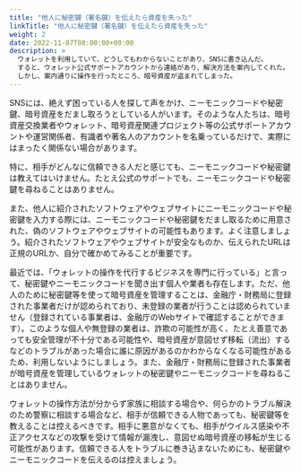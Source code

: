 ```yaml
---
title: "他人に秘密鍵（署名鍵）を伝えたら資産を失った"
linkTitle: "他人に秘密鍵（署名鍵）を伝えたら資産を失った"
weight: 2
date: 2022-11-07T08:00:00+09:00
description: >
  ウォレットを利用していて、どうしてもわからないことがあり、SNSに書き込んだ。
  すると、ウォレット公式サポートアカウントから連絡があり、解決方法を案内してくれた。
  しかし、案内通りに操作を行ったところ、暗号資産が盗まれてしまった。
---
```


SNSには、絶えず困っている人を探して声をかけ、ニーモニックコードや秘密鍵、暗号資産をだまし取ろうとしている人がいます。そのような人たちは、暗号資産交換業者やウォレット、暗号資産関連プロジェクト等の公式サポートアカウントや運営関係者、有識者や著名人のアカウントを名乗っているだけで、実際にはまったく関係ない場合があります。

特に、相手がどんなに信頼できる人だと感じても、ニーモニックコードや秘密鍵は教えてはいけません。たとえ公式のサポートでも、ニーモニックコードや秘密鍵を尋ねることはありません。

また、他人に紹介されたソフトウェアやウェブサイトにニーモニックコードや秘密鍵を入力する際には、ニーモニックコードや秘密鍵をだまし取るために用意された、偽のソフトウェアやウェブサイトの可能性もあります。よく注意しましょう。紹介されたソフトウェアやウェブサイトが安全なものか、伝えられたURLは正規のURLか、自分で確かめてみることが重要です。

最近では、「ウォレットの操作を代行するビジネスを専門に行っている」と言って、秘密鍵やニーモニックコードを聞き出す個人や業者も存在します。ただ、他人のために秘密鍵等を使って暗号資産を管理することは、金融庁・財務局に登録された事業者だけが認められており、未登録の業者が行うことは認められていません（登録されている事業者は、金融庁のWebサイトで確認することができます）。このような個人や無登録の業者は、詐欺の可能性が高く、たとえ善意であっても安全管理が不十分である可能性や、暗号資産が意図せず移転（流出）するなどのトラブルがあった場合に誰に原因があるのかわからなくなる可能性があるため、利用しないようにしましょう。また、金融庁・財務局に登録された事業者が暗号資産を管理しているウォレットの秘密鍵やニーモニックコードを尋ねることはありません。

ウォレットの操作方法が分からず家族に相談する場合や、何らかのトラブル解決のため警察に相談する場合など、相手が信頼できる人物であっても、秘密鍵等を教えることは控えるべきです。相手に悪意がなくても、相手がウイルス感染や不正アクセスなどの攻撃を受けて情報が漏洩し、意図せぬ暗号資産の移転が生じる可能性があります。信頼できる人をトラブルに巻き込まないためにも、秘密鍵やニーモニックコードを伝えるのは控えましょう。
